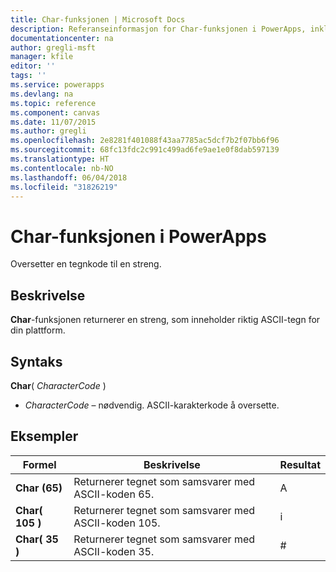 ```yaml
---
title: Char-funksjonen | Microsoft Docs
description: Referanseinformasjon for Char-funksjonen i PowerApps, inkludert syntaks og eksempler
documentationcenter: na
author: gregli-msft
manager: kfile
editor: ''
tags: ''
ms.service: powerapps
ms.devlang: na
ms.topic: reference
ms.component: canvas
ms.date: 11/07/2015
ms.author: gregli
ms.openlocfilehash: 2e8281f401088f43aa7785ac5dcf7b2f07bb6f96
ms.sourcegitcommit: 68fc13fdc2c991c499ad6fe9ae1e0f8dab597139
ms.translationtype: HT
ms.contentlocale: nb-NO
ms.lasthandoff: 06/04/2018
ms.locfileid: "31826219"
---
```

# <a name="char-function-in-powerapps"></a>Char-funksjonen i PowerApps
Oversetter en tegnkode til en streng.

## <a name="description"></a>Beskrivelse
**Char**-funksjonen returnerer en streng, som inneholder riktig ASCII-tegn for din plattform.

## <a name="syntax"></a>Syntaks
**Char**( *CharacterCode* )

* *CharacterCode* – nødvendig. ASCII-karakterkode å oversette.

## <a name="examples"></a>Eksempler
| Formel | Beskrivelse | Resultat |
| --- | --- | --- |
| **Char (65)** |Returnerer tegnet som samsvarer med ASCII-koden 65. |A |
| **Char( 105 )** |Returnerer tegnet som samsvarer med ASCII-koden 105. |i |
| **Char( 35 )** |Returnerer tegnet som samsvarer med ASCII-koden 35. |# |

